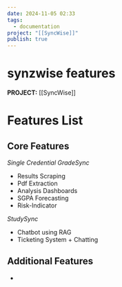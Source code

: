 ```yaml
---
date: 2024-11-05 02:33
tags:
  - documentation
project: "[[SyncWise]]"
publish: true
---
```


# synzwise features

**PROJECT:** [[SyncWise]]

# Features List 
## Core Features 
*Single Credential*
*GradeSync*
- Results Scraping
- Pdf Extraction
- Analysis Dashboards
- SGPA Forecasting
- Risk-Indicator

*StudySync*
- Chatbot using RAG
- Ticketing System + Chatting

## Additional Features 
- 
